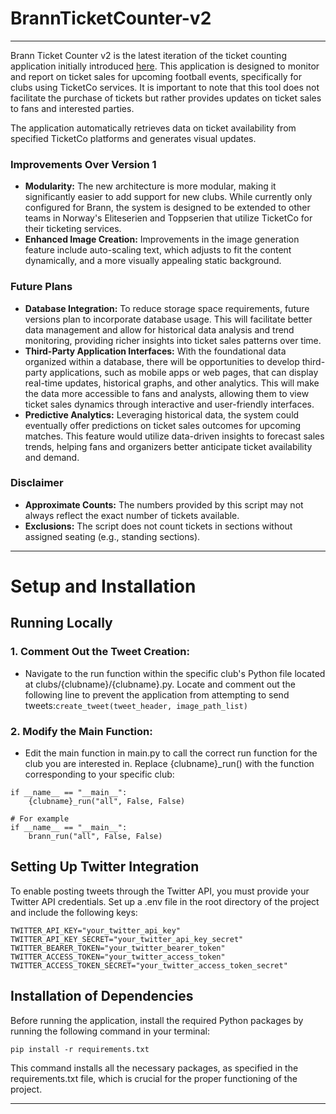 # BrannTicketCounter-v2

---
Brann Ticket Counter v2 is the latest iteration of the ticket counting application initially 
introduced [here](https://github.com/eyvmal/BrannTicketCounter/). This application is designed to monitor 
and report on ticket sales for upcoming football events, specifically for clubs using TicketCo services. 
It is important to note that this tool does not facilitate the purchase of tickets but rather 
provides updates on ticket sales to fans and interested parties.

The application automatically retrieves data on ticket availability from specified TicketCo platforms 
and generates visual updates.

### Improvements Over Version 1
* **Modularity:** The new architecture is more modular, making it significantly easier to add 
support for new clubs. While currently only configured for Brann, the system is designed to 
be extended to other teams in Norway's Eliteserien and Toppserien that utilize TicketCo for 
their ticketing services.
* **Enhanced Image Creation:** Improvements in the image generation feature include auto-scaling 
text, which adjusts to fit the content dynamically, and a more visually appealing static background.

### Future Plans
* **Database Integration:** To reduce storage space requirements, future versions plan to 
incorporate database usage. This will facilitate better data management and allow 
for historical data analysis and trend monitoring, providing richer insights into ticket sales 
patterns over time. 
* **Third-Party Application Interfaces:** With the foundational data organized within a database, 
there will be opportunities to develop third-party applications, such as mobile apps or web pages, 
that can display real-time updates, historical graphs, and other analytics. This will make the data 
more accessible to fans and analysts, allowing them to view ticket sales dynamics through 
interactive and user-friendly interfaces.
* **Predictive Analytics:** Leveraging historical data, the system could eventually offer 
predictions on ticket sales outcomes for upcoming matches. This feature would utilize data-driven 
insights to forecast sales trends, helping fans and organizers better anticipate ticket 
availability and demand.

### Disclaimer
* **Approximate Counts:** The numbers provided by this script may not always reflect the exact 
number of tickets available.
* **Exclusions:** The script does not count tickets in sections without assigned seating 
(e.g., standing sections).

---
# Setup and Installation
## Running Locally
### 1. Comment Out the Tweet Creation:
* Navigate to the run function within the specific club's Python file located at 
clubs/{clubname}/{clubname}.py.
Locate and comment out the following line to prevent the application from attempting to send 
tweets:```create_tweet(tweet_header, image_path_list)```

### 2. Modify the Main Function:
* Edit the main function in main.py to call the correct run function for the club you are 
interested in. Replace {clubname}_run() with the function corresponding to your specific club:
```
if __name__ == "__main__":
    {clubname}_run("all", False, False)

# For example
if __name__ == "__main__":
    brann_run("all", False, False)
```

## Setting Up Twitter Integration
To enable posting tweets through the Twitter API, you must provide your Twitter API credentials. 
Set up a .env file in the root directory of the project and include the following keys:
```
TWITTER_API_KEY="your_twitter_api_key"
TWITTER_API_KEY_SECRET="your_twitter_api_key_secret"
TWITTER_BEARER_TOKEN="your_twitter_bearer_token"
TWITTER_ACCESS_TOKEN="your_twitter_access_token"
TWITTER_ACCESS_TOKEN_SECRET="your_twitter_access_token_secret"
```

## Installation of Dependencies
Before running the application, install the required Python packages by running the following 
command in your terminal:

```pip install -r requirements.txt```

This command installs all the necessary packages, as specified in the requirements.txt file, 
which is crucial for the proper functioning of the project.

---
